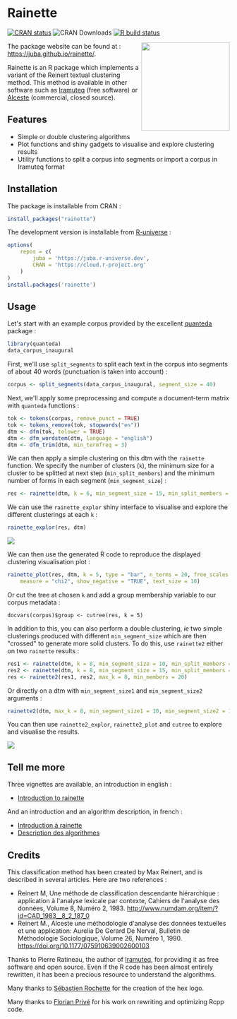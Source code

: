 # Rainette  

[![CRAN status](https://www.r-pkg.org/badges/version-ago/rainette)](https://cran.r-project.org/package=rainette)
![CRAN Downloads](https://cranlogs.r-pkg.org/badges/last-month/rainette)
[![R build status](https://github.com/juba/rainette/workflows/R-CMD-check/badge.svg)](https://github.com/juba/rainette/actions?query=workflow%3AR-CMD-check)
<!-- [![Coverage status](https://codecov.io/gh/juba/rainette/branch/master/graph/badge.svg)](https://codecov.io/github/juba/rainette?branch=master) -->

<img src="man/figures/logo.png" width=200 align="right" />


The package website can be found at : https://juba.github.io/rainette/.

Rainette is an R package which implements a variant of the Reinert textual clustering method. This method is available in other software such as [Iramuteq](http://www.iramuteq.org/) (free software) or [Alceste](https://www.image-zafar.com/Logiciel.html) (commercial, closed source).

## Features

- Simple or double clustering algorithms
- Plot functions and shiny gadgets to visualise and explore clustering results
- Utility functions to split a corpus into segments or import a corpus in Iramuteq format

## Installation

The package is installable from CRAN :

```r
install_packages("rainette")
```

The development version is installable from [R-universe](https://r-universe.dev) :

```r
options(
    repos = c(
        juba = 'https://juba.r-universe.dev',
        CRAN = 'https://cloud.r-project.org'
    )
)
install.packages('rainette')
```

## Usage

Let's start with an example corpus provided by the excellent [quanteda](https://quanteda.io) package :

```r
library(quanteda)
data_corpus_inaugural
```

First, we'll use `split_segments` to split each text in the corpus into segments of about 40 words (punctuation is taken into account) :

```r
corpus <- split_segments(data_corpus_inaugural, segment_size = 40)
```

Next, we'll apply some preprocessing and compute a document-term matrix with `quanteda` functions :

```r
tok <- tokens(corpus, remove_punct = TRUE)
tok <- tokens_remove(tok, stopwords("en"))
dtm <- dfm(tok, tolower = TRUE)
dtm <- dfm_wordstem(dtm, language = "english")
dtm <- dfm_trim(dtm, min_termfreq = 3)
```

We can then apply a simple clustering on this dtm with the `rainette` function. We specify the number of clusters (`k`), the minimum size for a cluster to be splitted at next step (`min_split_members`) and the minimum number of forms in each segment (`min_segment_size`) :

```r
res <- rainette(dtm, k = 6, min_segment_size = 15, min_split_members = 20)
```

We can use the `rainette_explor` shiny interface to visualise and explore the different clusterings at each `k` :

```r
rainette_explor(res, dtm)
```

![](man/figures/rainette_explor.png)

We can then use the generated R code to reproduce the displayed clustering visualisation plot :

```r
rainette_plot(res, dtm, k = 5, type = "bar", n_terms = 20, free_scales = FALSE,
    measure = "chi2", show_negative = "TRUE", text_size = 10)
```

Or cut the tree at chosen `k` and add a group membership variable to our corpus metadata :

```    
docvars(corpus)$group <- cutree(res, k = 5)
```

In addition to this, you can also perform a double clustering, *ie* two simple clusterings produced with different `min_segment_size` which are then "crossed" to generate more solid clusters. To do this, use `rainette2` either on two `rainette` results :

```r
res1 <- rainette(dtm, k = 8, min_segment_size = 10, min_split_members = 10)
res2 <- rainette(dtm, k = 8, min_segment_size = 15, min_split_members = 10)
res <- rainette2(res1, res2, max_k = 8, min_members = 20)
```

Or directly on a dtm with `min_segment_size1` and `min_segment_size2` arguments :

```r
rainette2(dtm, max_k = 8, min_segment_size1 = 10, min_segment_size2 = 15, min_members = 20)
```

You can then use `rainette2_explor`, `rainette2_plot` and `cutree` to explore and visualise the results.

![](man/figures/rainette2_explor.png)

## Tell me more

Three vignettes are available, an introduction in english :

- [Introduction to rainette](https://juba.github.io/rainette/articles/introduction_en.html)


And an introduction and an algorithm description, in french :

- [Introduction à rainette](https://juba.github.io/rainette/articles/introduction_usage.html)
- [Description des algorithmes](https://juba.github.io/rainette/articles/algorithmes.html)

## Credits

This classification method has been created by Max Reinert, and is described in several articles. Here are two references :

- Reinert M, Une méthode de classification descendante hiérarchique : application à l'analyse lexicale par contexte, Cahiers de l'analyse des données, Volume 8, Numéro 2, 1983. <http://www.numdam.org/item/?id=CAD_1983__8_2_187_0>
- Reinert M., Alceste une méthodologie d'analyse des données textuelles et une application: Aurelia De Gerard De Nerval, Bulletin de Méthodologie Sociologique, Volume 26, Numéro 1, 1990. <https://doi.org/10.1177/075910639002600103>

Thanks to Pierre Ratineau, the author of [Iramuteq](http://www.iramuteq.org/), for providing it as free software and open source. Even if the R code has been almost entirely rewritten, it has been a precious resource to understand the algorithms.

Many thanks to [Sébastien Rochette](https://github.com/statnmap) for the creation of the hex logo.

Many thanks to [Florian Privé](https://github.com/privefl/) for his work on rewriting and optimizing Rcpp code.
